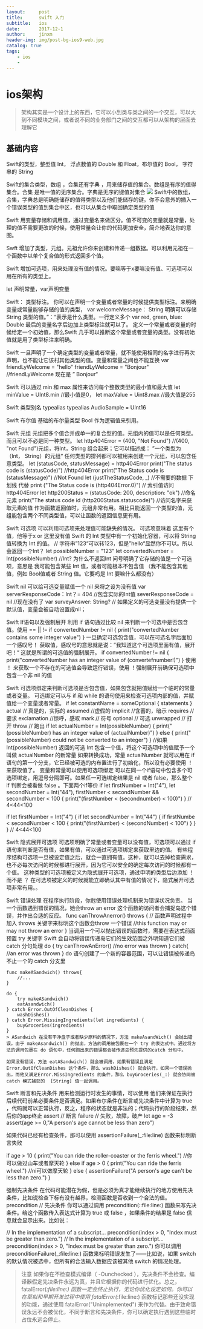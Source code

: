 ```yaml
---
layout:     post
title:      swift 入门
subtitle:   ios
date:       2017-12-1
author:     jinxm
header-img: img/post-bg-ios9-web.jpg
catalog: true
tags:
    - ios
    - 
---
```


# ios架构
> 架构其实是一个设计上的东西，它可以小到类与类之间的一个交互，可以大到不同模块之间，或者说不同的业务部门之间的交互都可以从架构的层面去理解它

## 基础内容
Swift的类型，整型值 Int， 浮点数值的 Double 和 Float，布尔值的 Bool， 字符串的 String

Swift的集合类型，数组 ，合集还有字典 ，用来储存值的集合。数组是有序的值得集合。合集 是唯一值的无序集合。字典是无序的键值对集合
![](https://ws2.sinaimg.cn/large/006tNc79gy1fm4m0c52mqj31180d7t9a.jpg)
Swift中的数组，合集，字典总是明确能储存的值得类型以及他们能储存的键。你不会意外的插入一个错误类型的值到集合中区，也可以从集合中取回确定类型的值

Swift 用变量存储和调用值，通过变量名来做区分。值不可变的变量就是常量，处理的值不需要更改的时候，使用常量会让你的代码更加安全，简介地表达你的意图。

Swft 增加了类型，元组。元祖允许你来创建和传递一组数据。可以利用元祖在一个函数中以单个复合值的形式返回多个值。

Swift 增加可选项，用来处理没有值的情况。要嘛等于x要嘛没有值、可选项可以用在所有的类型上。

let 声明常量，var声明变量

Swift： 类型标注。 你可以在声明一个变量或者常量的时候提供类型标注。来明确变量或常量能够存储的值的类型，  var welcomeMessage： String 明确可以存储 String 类型的值。”：“表示是什么类型。一行定义多个 var red, green, blue: Double  最后的变量名字后边加上类型标注就可以了。
定义一个常量或者变量的时候给定一个初始值，那么Swift 几乎可以推断这个常量或者变量的类型。没有初始值就是用了类型标注来明确。

Swift 一旦声明了一个确定类型的变量或者常量，就不能使用相同的名字进行再次声明，也不能让它该村其他类型的值。变量和常量之间也不能互换
var friendLyWelcome = "hello"
friendLyWelcome = "Bonjour"   //friendLyWelcome 现在是 ” Bonjour“ 

Swift 可以通过 min 和 max 属性来访问每个整数类型的最小值和最大值
let minValue = UInt8.min  //最小值是0，
let maxValue = Uint8.max  //最大值是255 

Swift 类型别名 typealias    typealias AudioSample = UInt16

Swift 布尔值  基础的布尔量类型 Bool 作为逻辑值来引用。

Swift 元组 元组把多个值合并成单一的复合型的值。元组内的值可以是任何类型。而且可以不必是同一种类型。
let http404Error = (400, "Not Found")  //(400, "not Found")元组，将Int，String 组合起来；它可以描述成： ”一个类型为（Int， String）的元组“
任何类型的排列都可以被用来创建一个元组，可以包含任意类型。
let (statusCode, statusMessage) = http404Error
print("The status code is \(statusCode)")                 //http404Error
print("The Status code is \(statusMessage)")              //Not Found
let (justTheStatusCode, _)  //不需要的数据 下划线 代替
print ("The Status code is \(http404Error.0)")            // 索引值访问http404Error
let http200Status = (statusCode: 200, description: "ok")  //命名元素
print("The status code id \(http200Status.statuscode)")   //访问名字来获取元素的值
作为函数返回值时，元组非常有用。相比只能返回一个类型的值，元组能包含两个不同类型值，可以让函数的返回信息更有用。

Swift 可选项  可以利用可选项来处理值可能缺失的情况。
可选项意味着 这里有个值，他等于x or 这里没有值
Swift 的 Int 类型中有一个初始化容器，可以将 String 值转换为 Int 的值。   // 字符串”123“可以转123，但是”hello“显然你不可以。所以会返回一个Int？
let possibleNumber = "123"
let convertedNumber = Int(possibleNumber)   //Int? 为什么不返回Int 问号明确了它存储的值是一个可选项，意思是 我可能包含某些 Int 值，或者可能根本不包含值 （我不能包含其他值，例如 Bool值或者 String 值。它要吗是 Int 要嘛什么都没有）

Swift nil 可以给可选变量赋值一个 nil 来将之设为没有值
var serverResponseCode：Int？= 404   //包含实际的Int值
severResponseCode = nil             //现在没有了
var surveyAnswer: String?           // 如果定义的可选变量没有提供一个默认值，变量会被自动设置成nil；

Swift If语句以及强制展开 利用 if 语句通过比较 nil 来判断一个可选中是否包含值。使用 == || != 
if convertedNumber != nil {
    print("convertedNumber contains some integer value")
}
一旦确定可选包含值，可以在可选名字后面加一个感叹号！ 获取值，感叹号的意思就是说：”我知道这个可选项里面有值，展开吧！“ 这就是所谓的可选值的强制展开。
if convertedNumber != nil {
    print("convertedNumber has an integer value of \(convertefnumber!)")
}
使用 ！ 来获取一个不存在的可选值会导致运行错误，使用 ！强制展开前确保可选项中包含一个非 nil 的值

Swift 可选项绑定来判断可选项是否包含值，如果包含就把值赋给一个临时的常量或者变量。
可选绑定可以与 if 和 while 的语句使用来检查可选项内部的值，并赋值给一个变量或者常量。
if let constantName = someOptional {
    statements
}
actual // 真是的，实际的
assumed //虚假的
implicit //含蓄的，暗示
requires // 要求
exclamation //惊呼，感叹
mark  // 符号
optional // 可选
unwrapped // 打开
throw  // 跑出
if let actualNumber = Int(possibleNumber) {
    print("\(possibleNumber) has an integer value of \(actualNumber)")
} else {
    print("\(possibleNumber) could not be converted to an integer")
}      //如果 Int(possibleNumber) 返回的可选 Int 包含一个值，将这个可选项中的值赋予一个叫做 actualNumber 的新常量
如果转换成功，常量 actualNumber 就可以用在 if 语句的第一个分支，它已经被可选的内布置进行了初始化，所以没有必要使用 ！来获取值了。 变量和常量可以使用可选项绑定
可以在同一个if语句中包含多个可选项绑定，用逗号分隔即可。如果任一可选绑定结果是 nil 或者 false，那么整个 if 判断会被看做 false 。下面两个if等价
if let firstNumber = Int("4"), let secondNumber = Int("44"), firstNumber < secondNumber && secondNumber < 100 {
    print("\(firstNumber < \(secondnumber) < 100)")
} // 4<44<100

if let firstNumber = Int("4") {
    if let secondNumber = Int("44") {
        if firstNumbe < secondNumber < 100 {
            print("\(firstNumber) < \(secondNumber) < 100")
        }
    }
}  // 4<44<100

Swift 隐式展开可选项  可选项明确了常量或者变量可以没有值，可选项可以通过 if 语句来判断是否有值，如果有值，可以通过可选项绑定来获取里边的值。
有些程序结构可选项一旦被设定值之后，就会一直拥有值。这种，就可以去掉检查需求，也不必每次访问的时候都进行展开，因为它可以安全的确定每次访问的时候都有一个值。
这种类型的可选项被定义为隐式展开可选项，通过申明的类型后边添加 ！ 而不是 ？ 
在可选项被定义的时候就能立即确认其中有值的情况下，隐式展开可选项非常有用。。


Swift 错误处理 在程序执行阶段，你尅使用错误处理机制来为错误状况负责。
 当一个函数遇到错误的情况，她会throw an error 这个函数的访问者会捕捉岛这个错误，并作出合适的反应。
 func canThrowAnerror() throws {          // 函数声明过程中加入 throws 关键字来标明这个函数会throw 一个错误
     //this function may or may not throw an error
 }
 当调用一个可以抛出错误的函数时，需要在表达式前面预置 try 关键字
 Swift 会自动将错误传递岛它们的生效范围之外明知道它们被 catch 分句处理
 do {
     try canThrowAnError()
     //no error was thrown
 } catch{
    //an error was thrown
 }
 do 语句创建了一个新的容器范围，可以让错误被传递岛不止一个的 catch 分支里

```
func makeASandwich() throws{
    //...
}

do {
    try makeASandwich()
    eatAsandwich()
} catch Error.OutOfCleanDishes {
    washDishes()
} catch Error.MissingIngredients(let ingredients) {
    buyGroceries(ingredients)
}
> ASandwich 在没有干净盘子或者缺少原料的情况下，方法 makeAsandWich() 会抛出错误。由于 makeAsandwich() 的抛出，方法的调用被包裹在一个 try 的表达式中。通过将方法的调用包裹在 do 语句中，任何跑出来的错误都会被传递岛预先提供的catch 分句中。

如果没有错误，方法 eatASandwich() 就会被调用，如果有错误且满足Error.OutOfCleanDishes 这个条件，那么 washDishes() 就会执行，如果一个错误抛出，而他又满足Error.MissIngredients 的条件，那么 buyGroceries(_:) 就会协同被 catch 模式捕获的  [String] 值一起调用。
 ```

Swift 断言和先决条件 用来检测运行时发生的事情，可以使用 他们来保证在执行后续代码前某必要条件是否满足。如果布尔条件在断言或先决条件中计算为 true ，代码就可以正常执行，反之，程序的状态就是非法的；代码执行的阶段结束，然后你的app终止
assert // 断言
failure // 失败，故障，破产
let age = -3
assert(age >= 0,"A person's age cannot be less than zero")
 
如果代码已经有检查条件，那可以使用 assertionFailure(_:file:line) 函数来标明断言失败

if age > 10 {
    print("You can ride the roller-coaster or the ferris wheel.") //你可以做过山车或者摩天轮
} else if age > 0 {
    print("You can ride the ferris wheel.")                        //ni可以做摩天轮
} else {
    assertionFailure("A person's age can't be less than zero.")
}

强制先决条件  在代码可能潜在为假，但是必须为真才能继续执行的地方使用先决条件，比如说检查下标有没有越界，检测函数是否收到一个合法的值。
precondition // 先决条件
你可以通过调用 precondition(_:_:file:line:) 函数来写先决条件。给这个函数传入表达式计算为 true 或 false ，如果条件的结果是 false 信息就会显示出来。比如说：


// In the implementation of a subscript...
precondition(index > 0, "Index must be greater than zero.")
// In the implementation of a subscript...
precondition(index > 0, "Index must be greater than zero.")
你可以调用 preconditionFailure(_:file:line:) 函数来标明错误发生了——比如说，如果 switch 的默认情况被选中，但所有的合法输入数据应该被其他 switch 的情况处理。

> 注意 如果你在不检查模式编译（ -Ounchecked ），先决条件不会检查。编译器假定先决条件永远为真，并且它根据你的代码进行优化。总之， fatalError(_:file:line:) 函数一定会终止执行，无论你优化设定如何。你可以在草拟和早期开发过程中使用 fatalError(_:file:line:) 函数标记那些还没实现的功能，通过使用 fatalError("Unimplemented") 来作为代替。由于致命错误永远不会被优化，不同于断言和先决条件，你可以确定执行遇到这些临时占位永远会停止。


